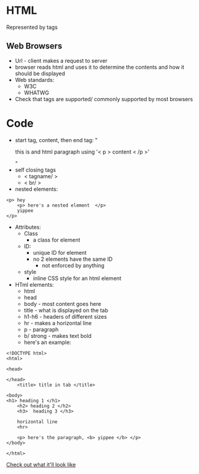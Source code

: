 # HTML

Represented by tags

## Web Browsers

* Url - client makes a request to server
* browser reads html and uses it to determine the contents and how it should be displayed
* Web standards:
  * W3C
  * WHATWG
* Check that tags are supported/ commonly supported by most browsers

# Code

* start tag, content, then end tag: "<p>this is and html paragraph using '< p > content < /p >' </p>"
* self closing tags 
  * < tagname/ >
  * < br/ >
* nested elements:
```
<p> hey
    <p> here's a nested element  </p>  
    yippee
</p>    
```


* Attributes:
  * Class
    * a class for element
  * ID:
    * unique ID for element
    * no 2 elements have the same ID
      * not enforced by anything
  * style
    * inline CSS style for an html element
* HTml elements:
  * html
  * head
  * body - most content goes here
  * title - what is displayed on the tab
  * h1-h6 - headers of different sizes
  * hr - makes a horizontal line
  * p - paragraph
  * b/ strong - makes text bold
  * here's an example:
```
<!DOCTYPE html>
<html>

<head>
 
</head>
    <title> title in tab </title>  
    
<body>
<h1> heading 1 </h1>
    <h2> heading 2 </h2>
    <h3>  heading 3 </h3>

    horizontal line  
    <hr>

    <p> here's the paragraph, <b> yippee </b> </p>
</body>

</html>
```
[Check out what it'll look like](./htmlex.html)